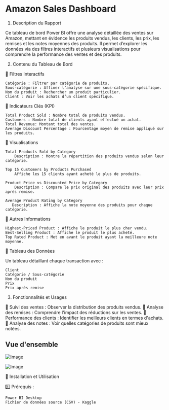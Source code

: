 # Amazon Sales Dashboard

1. Description du Rapport

Ce tableau de bord Power BI offre une analyse détaillée des ventes sur Amazon, mettant en évidence les produits vendus, les clients, les prix, les remises et les notes moyennes des produits. Il permet d’explorer les données via des filtres interactifs et plusieurs visualisations pour comprendre la performance des ventes et des produits.

2. Contenu du Tableau de Bord

🔹 Filtres Interactifs

    Catégorie : Filtrer par catégorie de produits.
    Sous-catégorie : Affiner l’analyse sur une sous-catégorie spécifique.
    Nom du produit : Rechercher un produit particulier.
    Client : Voir les achats d’un client spécifique.

🔹 Indicateurs Clés (KPI)

    Total Product Sold : Nombre total de produits vendus.
    Customers : Nombre total de clients ayant effectué un achat.
    Total Revenue: Montant total des ventes.
    Average Discount Percentage : Pourcentage moyen de remise appliqué sur les produits.

🔹 Visualisations

    Total Products Sold by Category
        Description : Montre la répartition des produits vendus selon leur catégorie.

    Top 15 Customers by Products Purchased
        Affiche les 15 clients ayant acheté le plus de produits.

    Product Price vs Discounted Price by Category
        Description : Compare le prix original des produits avec leur prix après remise.

    Average Product Rating by Category
       Description : Affiche la note moyenne des produits pour chaque catégorie.

🔹 Autres Informations

    Highest-Priced Product : Affiche le produit le plus cher vendu.
    Best-Selling Product : Affiche le produit le plus acheté.
    Top Rated Product : Met en avant le produit ayant la meilleure note moyenne.

🔹 Tableau des Données

Un tableau détaillant chaque transaction avec :

    Client
    Catégorie / Sous-catégorie
    Nom du produit
    Prix
    Prix après remise

3. Fonctionnalités et Usages

📌 Suivi des ventes : Observer la distribution des produits vendus.
📌 Analyse des remises : Comprendre l'impact des réductions sur les ventes.
📌 Performance des clients : Identifier les meilleurs clients en termes d'achats.
📌 Analyse des notes : Voir quelles catégories de produits sont mieux notées.

## Vue d'ensemble

![Image](https://github.com/user-attachments/assets/04bae814-57d3-48d2-9ded-b92a6d8eb5fb)

![Image](https://github.com/user-attachments/assets/6ca1abfa-c7b0-400e-b628-9d0591cebd14)

🚀 Installation et Utilisation

1️⃣ Prérequis :

    Power BI Desktop
    Fichier de données source (CSV) - Kaggle


